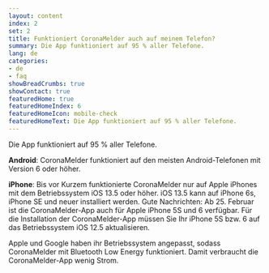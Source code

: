 ```yaml
---
layout: content
index: 2
set: 2
title: Funktioniert CoronaMelder auch auf meinem Telefon?
summary: Die App funktioniert auf 95 % aller Telefone.
lang: de
categories:
- de
- faq
showBreadCrumbs: true
showContact: true
featuredHome: true
featuredHomeIndex: 6
featuredHomeIcon: mobile-check
featuredHomeText: Die App funktioniert auf 95 % aller Telefone.
---
```

Die App funktioniert auf 95 % aller Telefone.

**Android**: CoronaMelder funktioniert auf den meisten Android-Telefonen mit Version 6 oder höher.

**iPhone**: Bis vor Kurzem funktionierte CoronaMelder nur auf Apple iPhones mit dem Betriebssystem iOS 13.5 oder höher. iOS 13.5 kann auf iPhone 6s, iPhone SE und neuer installiert werden. Gute Nachrichten: Ab 25. Februar ist die CoronaMelder-App auch für Apple iPhone 5S und 6 verfügbar. Für die Installation der CoronaMelder-App müssen Sie Ihr iPhone 5S bzw. 6 auf das Betriebssystem iOS 12.5 aktualisieren.

Apple und Google haben ihr Betriebssystem angepasst, sodass CoronaMelder mit Bluetooth Low Energy funktioniert. Damit verbraucht die CoronaMelder-App wenig Strom.

